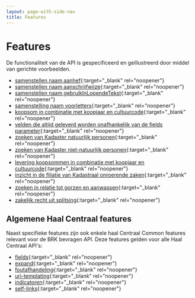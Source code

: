 ```yaml
---
layout: page-with-side-nav
title: Features
---
```

# Features
De functionaliteit van de API is gespecificeerd en geillustreerd door middel van gerichte voorbeelden.

- [samenstellen naam aanhef](https://github.com/VNG-Realisatie/Haal-Centraal-BRK-bevragen/blob/master/features/aanhef.feature){:target="_blank" rel="noopener"}
- [samenstellen naam aanschrijfwijze](https://github.com/VNG-Realisatie/Haal-Centraal-BRK-bevragen/blob/master/features/aanschrijfwijze.feature){:target="_blank" rel="noopener"}
- [samenstellen naam gebruikInLopendeTekst](https://github.com/VNG-Realisatie/Haal-Centraal-BRK-bevragen/blob/master/features/gebruik_in_lopende_tekst.feature){:target="_blank" rel="noopener"}
- [samenstelling naam voorletters](https://github.com/VNG-Realisatie/Haal-Centraal-BRK-bevragen/blob/master/features/voorletters.feature){:target="_blank" rel="noopener"}
- [koopsom in combinatie met koopjaar en cultuurcode](https://github.com/VNG-Realisatie/Haal-Centraal-BRK-bevragen/blob/master/features/levering-koopsom.feature){:target="_blank" rel="noopener"}
- [velden die altijd geleverd worden onafhankelijk van de fields parameter](https://github.com/VNG-Realisatie/Haal-Centraal-BRK-bevragen/blob/master/features/levering-velden.feature){:target="_blank" rel="noopener"}
- [zoeken van Kadaster natuurlijk personen](https://github.com/VNG-Realisatie/Haal-Centraal-BRK-bevragen/blob/master/features/zoeken-kadasternatuurlijkpersoon.feature){:target="_blank" rel="noopener"}
- [zoeken van Kadaster niet-natuurlijk personen](https://github.com/VNG-Realisatie/Haal-Centraal-BRK-bevragen/blob/master/features/zoeken-kadasternietnatuurlijkpersoon.feature){:target="_blank" rel="noopener"}
- [levering koopsommen in combinatie met koopjaar en cultuurcode](https://github.com/VNG-Realisatie/Haal-Centraal-BRK-bevragen/blob/master/features/first.feature){:target="_blank" rel="noopener"}
- [inzicht in de filiatie van Kadastraal onroerende zaken](https://github.com/VNG-Realisatie/Haal-Centraal-BRK-bevragen/blob/master/features/filiatie.feature){:target="_blank" rel="noopener"}
- [zoeken in relatie tot gorzen en aanwassen](https://github.com/VNG-Realisatie/Haal-Centraal-BRK-bevragen/blob/master/features/gorzen-en-aanwassen.feature){:target="_blank" rel="noopener"}
- [zakelijk recht uit splitsing](https://github.com/VNG-Realisatie/Haal-Centraal-BRK-bevragen/blob/master/features/gesplitst-zakelijk-recht.feature){:target="_blank" rel="noopener"}

## Algemene Haal Centraal features
Naast specifieke features zijn ook enkele haal Centraal Common features relevant voor de BRK bevragen API. Deze features gelden voor alle Haal Centraal API's:
- [fields](https://github.com/VNG-Realisatie/Haal-Centraal-common/blob/master/features/fields.feature){:target="_blank" rel="noopener"}
- [expand](https://github.com/VNG-Realisatie/Haal-Centraal-common/blob/master/features/expand.feature){:target="_blank" rel="noopener"}
- [foutafhandeling](https://github.com/VNG-Realisatie/Haal-Centraal-common/blob/master/features/foutafhandeling.feature){:target="_blank" rel="noopener"}
- [uri-templating](https://github.com/VNG-Realisatie/Haal-Centraal-common/blob/master/features/uri-templating.feature){:target="_blank" rel="noopener"}
- [indicatoren](https://github.com/VNG-Realisatie/Haal-Centraal-common/blob/master/features/indicatoren.feature){:target="_blank" rel="noopener"}
- [self-links](https://github.com/VNG-Realisatie/Haal-Centraal-common/blob/master/features/self-links.feature){:target="_blank" rel="noopener"}
